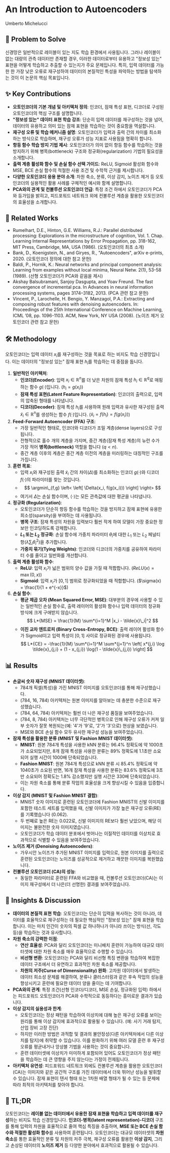 # An Introduction to Autoencoders

Umberto Michelucci

## 🧩 Problem to Solve

신경망은 일반적으로 레이블이 있는 지도 학습 환경에서 사용됩니다. 그러나 레이블이 없는 대량의 관측 데이터만 존재할 경우, 이러한 데이터로부터 유용하고 "정보성 있는" 표현을 어떻게 학습하고 추출할 수 있는지가 주요 문제입니다. 특히, 입력 데이터를 가능한 한 가장 낮은 오류로 재구성하여 데이터의 본질적인 특성을 파악하는 방법을 탐색하는 것이 이 논문의 핵심 목표입니다.

## ✨ Key Contributions

- **오토인코더의 기본 개념 및 아키텍처 정의**: 인코더, 잠재 특성 표현, 디코더로 구성된 오토인코더의 핵심 구조를 설명합니다.
- **"정보성 있는" 데이터 표현 학습 강조**: 단순히 입력 데이터를 재구성하는 것을 넘어, 데이터의 유용하고 의미 있는 잠재 표현을 학습하는 것이 중요함을 역설합니다.
- **재구성 오류 및 학습 메커니즘 설명**: 오토인코더가 입력과 출력 간의 차이를 최소화하는 방식으로 학습하며, 재구성 오류가 성능 지표로 사용됨을 명확히 합니다.
- **항등 함수 학습 방지 기법 제시**: 오토인코더가 의미 없이 항등 함수를 학습하는 것을 방지하기 위해 병목(bottleneck) 구조와 정규화(regularization) 기법의 필요성을 소개합니다.
- **출력 계층 활성화 함수 및 손실 함수 선택 가이드**: ReLU, Sigmoid 활성화 함수와 MSE, BCE 손실 함수의 적절한 사용 조건 및 수학적 근거를 제시합니다.
- **다양한 오토인코더 응용 분야 소개**: 차원 축소, 분류, 이상 감지, 노이즈 제거 등 오토인코더의 실용적인 활용 사례를 구체적인 예시와 함께 설명합니다.
- **PCA와의 관계 및 컨볼루션 오토인코더 언급**: 특정 조건 하에서 오토인코더가 PCA와 등가임을 밝히고, 피드포워드 네트워크 외에 컨볼루션 계층을 활용한 오토인코더의 효율성을 소개합니다.

## 📎 Related Works

- Rumelhart, D.E., Hinton, G.E. Williams, R.J.: Parallel distributed processing: Explorations in the microstructure of cognition, Vol. 1. Chap. Learning Internal Representations by Error Propagation, pp. 318-162, MIT Press, Cambridge, MA, USA (1986). (오토인코더의 최초 소개)
- Bank, D., Koenigstein, N., and Giryes, R., "Autoencoders", arXiv e-prints, 2020. (오토인코더 정의에 대한 참고 문헌)
- Baldi, P., Hornik, K.: Neural networks and principal component analysis: Learning from examples without local minima, Neural Netw. 2(1), 53-58 (1989). (선형 오토인코더가 PCA와 같음을 제시)
- Akshay Balsubramani, Sanjoy Dasgupta, and Yoav Freund. The fast convergence of incremental pca. In Advances in neural information processing systems, pages 3174–3182, 2013. (PCA 관련 참고 문헌)
- Vincent, P., Larochelle, H. Bengio, Y. Manzagol, P.A.: Extracting and composing robust features with denoising autoencoders. In: Proceedings of the 25th International Conference on Machine Learning, ICML ’08, pp. 1096-1103. ACM, New York, NY USA (2008). (노이즈 제거 오토인코더 관련 참고 문헌)

## 🛠️ Methodology

오토인코더는 입력 데이터 $x_i$를 재구성하는 것을 목표로 하는 비지도 학습 신경망입니다. 이는 데이터의 "정보성 있는" 잠재 표현 $h_i$를 학습하는 데 중점을 둡니다.

1. **일반적인 아키텍처**:
   - **인코더(Encoder)**: 입력 $x_i \in \mathbb{R}^n$를 더 낮은 차원의 잠재 특성 $h_i \in \mathbb{R}^q$로 매핑하는 함수 $g(\cdot)$입니다. ($h_i = g(x_i)$)
   - **잠재 특성 표현(Latent Feature Representation)**: 인코더의 출력으로, 입력의 압축된 형태를 나타냅니다.
   - **디코더(Decoder)**: 잠재 특성 $h_i$를 사용하여 원래 입력과 유사한 재구성된 출력 $\tilde{x}_i \in \mathbb{R}^n$를 생성하는 함수 $f(\cdot)$입니다. ($\tilde{x}_i = f(h_i) = f(g(x_i))$)
2. **Feed-Forward Autoencoder (FFA) 구조**:
   - 가장 일반적인 형태로, 인코더와 디코더가 조밀 계층(dense layers)으로 구성됩니다.
   - 전형적으로 홀수 개의 계층을 가지며, 중간 계층(잠재 특성 계층)의 뉴런 수가 가장 적어 **병목(bottleneck)** 역할을 합니다 ($q < n$).
   - 중간 계층 이후의 계층은 중간 계층 이전의 계층을 미러링하는 대칭적인 구조를 가집니다.
3. **훈련 목표**:
   - 입력 $x_i$와 재구성된 출력 $\tilde{x}_i$ 간의 차이($\Delta$)를 최소화하는 인코더 $g(\cdot)$와 디코더 $f(\cdot)$의 파라미터를 찾는 것입니다.
   - $$ \argmin\_{f,g} \left< \left[ \Delta(x_i, f(g(x_i))) \right] \right> $$
   - 여기서 $\Delta$는 손실 함수이며, $\left<\cdot\right>$는 모든 관측값에 대한 평균을 나타냅니다.
4. **정규화 (Regularization)**:
   - 오토인코더가 단순히 항등 함수를 학습하는 것을 방지하고 잠재 표현에 유용한 희소성(sparsity)을 부여하는 데 사용됩니다.
   - **병목 구조**: 잠재 특성의 차원을 입력보다 훨씬 작게 하여 모델이 가장 중요한 정보만 인코딩하도록 강제합니다.
   - **$L_1$ 또는 $L_2$ 정규화**: 손실 함수에 가중치 파라미터 $\theta_i$에 대한 $L_1$ 또는 $L_2$ 페널티 항($\lambda \sum_i \theta_i^2$)을 추가합니다.
   - **가중치 묶기(Tying Weights)**: 인코더와 디코더의 가중치를 공유하여 파라미터 수를 줄이고 일반화를 개선합니다.
5. **출력 계층 활성화 함수**:
   - **ReLU**: 입력 $x_i$가 넓은 범위의 양수 값을 가질 때 적합합니다. ($ReLU(x) = \max(0, x)$)
   - **Sigmoid**: 입력 $x_i$가 $[0, 1]$ 범위로 정규화되었을 때 적합합니다. ($\sigma(x) = \frac{1}{1 + e^{-x}}$)
6. **손실 함수**:
   - **평균 제곱 오차 (Mean Squared Error, MSE)**: 대부분의 경우에 사용할 수 있는 일반적인 손실 함수로, 출력 레이어의 활성화 함수나 입력 데이터의 정규화 방식에 크게 구애받지 않습니다.
     $$ L*{MSE} = \frac{1}{M} \sum*{i=1}^M |x_i - \tilde{x}\_i|^2 $$
   - **이진 교차 엔트로피 (Binary Cross-Entropy, BCE)**: 출력 레이어 활성화 함수가 Sigmoid이고 입력 특성이 $[0, 1]$ 사이로 정규화된 경우에 사용됩니다.
     $$ L*{CE} = -\frac{1}{M} \sum*{i=1}^M \sum*{j=1}^n \left[ x*{j,i} \log \tilde{x}_{j,i} + (1 - x_{j,i}) \log(1 - \tilde{x}\_{j,i}) \right] $$

## 📊 Results

- **손글씨 숫자 재구성 (MNIST 데이터셋)**:
  - 784개 픽셀(특성)을 가진 MNIST 이미지를 오토인코더를 통해 재구성했습니다.
  - (784, 16, 784) 아키텍처는 원본 이미지를 알아보는 데 충분한 수준으로 재구성했습니다.
  - (784, 64, 784) 아키텍처는 훨씬 더 나은 재구성 품질을 보여주었습니다.
  - (784, 8, 784) 아키텍처는 너무 극단적인 병목으로 인해 재구성 오류가 커져 일부 숫자가 잘못 복원되는(예: '4'가 '9'로, '2'가 '3'으로) 현상을 보였습니다.
  - MSE와 BCE 손실 함수 모두 유사한 재구성 성능을 보여주었습니다.
- **잠재 특성을 활용한 분류 (MNIST 및 Fashion MNIST 데이터셋)**:
  - **MNIST**: 원본 784개 특성을 사용한 kNN 분류는 96.4% 정확도에 약 1000초가 소요되었지만, 8개 잠재 특성을 사용한 분류는 89% 정확도에 1.1초만 소요되어 실행 시간이 1000배 단축되었습니다.
  - **Fashion MNIST**: 원본 784개 특성으로 kNN 분류 시 85.4% 정확도에 약 1040초가 소요된 반면, 16개 잠재 특성을 사용한 분류는 83.6% 정확도에 3초만 소요되어 정확도는 1.8% 감소했지만 실행 시간은 330배 단축되었습니다.
  - 이는 차원 축소를 통해 분류 작업의 효율성을 크게 향상시킬 수 있음을 입증합니다.
- **이상 감지 (MNIST 및 Fashion MNIST 결합)**:
  - MNIST 숫자 이미지로 훈련된 오토인코더에 Fashion MNIST의 신발 이미지를 포함한 테스트 세트를 입력했을 때, 신발 이미지가 가장 높은 재구성 오류(RE)를 기록했습니다 (0.062).
  - 두 번째로 높은 RE는 0.022로, 신발 이미지의 RE보다 훨씬 낮았으며, 해당 이미지는 불완전한 숫자 이미지였습니다.
  - 오토인코더가 학습 데이터 분포에서 벗어나는 이질적인 데이터를 이상치로 효과적으로 식별할 수 있음을 보여주었습니다.
- **노이즈 제거 (Denoising Autoencoders)**:
  - 가우시안 노이즈가 추가된 MNIST 이미지를 입력으로, 원본 이미지를 출력으로 훈련된 오토인코더는 노이즈를 성공적으로 제거하고 깨끗한 이미지를 복원했습니다.
- **컨볼루션 오토인코더 (CA)의 성능**:
  - 동일한 파라미터로 훈련된 FFA와 비교했을 때, 컨볼루션 오토인코더(CA)는 이미지 재구성에서 더 나은(더 선명한) 결과를 보여주었습니다.

## 🧠 Insights & Discussion

- **데이터의 본질적 표현 학습**: 오토인코더는 단순히 입력을 복사하는 것이 아니라, 데이터를 효율적으로 재구성하는 데 필요한 핵심적인 "정보성 있는" 잠재 표현을 학습합니다. 이는 마치 인간이 숫자의 픽셀 값 하나하나가 아니라 쓰이는 방식(선, 각도 등)을 학습하는 것과 유사합니다.
- **차원 축소의 강력한 이점**:
  - **연산 효율성**: PCA와 달리 오토인코더는 미니배치 훈련이 가능하여 대규모 데이터셋에 대한 차원 축소를 매우 효율적으로 수행할 수 있습니다.
  - **비선형 변환**: 오토인코더는 PCA와 달리 비선형 특징 변환을 학습하여 복잡한 데이터 구조에서 더 유연하고 효과적인 차원 축소를 제공합니다.
  - **차원의 저주(Curse of Dimensionality) 완화**: 고차원 데이터에서 발생하는 데이터 희소성 문제를 해결하여, 분류나 클러스터링과 같은 후속 작업의 성능을 향상시키고 훈련에 필요한 데이터 양을 줄이는 데 기여합니다.
- **PCA와의 관계**: 특정 조건(선형 인코더/디코더, MSE 손실, 정규화된 입력) 하에서는 피드포워드 오토인코더가 PCA와 수학적으로 동등하다는 흥미로운 결과가 있습니다.
- **이상 감지의 실용성과 한계**:
  - 오토인코더는 정상 패턴을 학습하여 이상치에 대해 높은 재구성 오류를 보이는 원리를 통해 이상 감지에 효과적으로 활용될 수 있습니다. (예: 사기 거래 탐지, 산업 장비 고장 진단)
  - 하지만 이러한 방법은 과적합 및 결과의 불안정성(다른 아키텍처에서 다른 이상치를 탐지)에 취약할 수 있습니다. 이를 완화하기 위해 여러 모델 훈련 후 재구성 오류를 평균내거나 앙상블 기법을 사용하는 것이 중요합니다.
  - 훈련 데이터셋에 이상치가 미미하게 포함되어 있어도 오토인코더가 정상 패턴을 학습하는 데 큰 영향을 주지 않는다는 가정이 전제됩니다.
- **아키텍처 유연성**: 피드포워드 네트워크 외에도 컨볼루션 계층을 활용한 오토인코더(CA)는 이미지와 같은 공간적 구조를 가진 데이터에서 더욱 뛰어난 성능을 발휘할 수 있습니다. 잠재 표현이 텐서 형태 또는 1차원 배열 형태가 될 수 있는 등 문제에 따라 최적의 아키텍처를 찾아야 합니다.

## 📌 TL;DR

오토인코더는 **레이블 없는 데이터에서 유용한 잠재 표현을 학습하고 입력 데이터를 재구성**하는 비지도 학습 신경망입니다. **인코더-병목(latent representation)-디코더** 구조를 통해 입력의 차원을 효율적으로 줄여 핵심 특징을 추출하며, **MSE 또는 BCE 손실 함수와 적절한 활성화 함수**를 사용하여 훈련됩니다. 오토인코더는 대규모 데이터셋의 **차원 축소**를 통한 효율적인 분류 및 차원의 저주 극복, 재구성 오류를 활용한 **이상 감지**, 그리고 손상된 데이터의 **노이즈 제거** 등 다양한 분야에서 효과적으로 활용될 수 있습니다.
